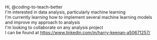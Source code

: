 Hi, @coding-to-teach-better\
I'm interested in data analysis, particularly machine learning\
I'm currently learning how to implement several machine learning models and improve my approach to analysis\
I'm looking to collaborate on any analysis project\
I can be found at https://www.linkedin.com/in/harry-keenan-a50671257/

